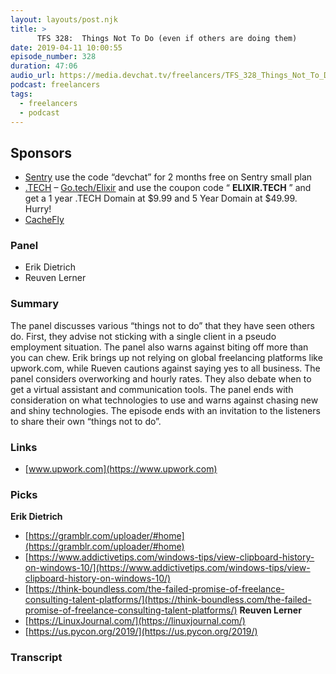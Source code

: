 ```yaml
---
layout: layouts/post.njk
title: >
      TFS 328:  Things Not To Do (even if others are doing them)
date: 2019-04-11 10:00:55
episode_number: 328
duration: 47:06
audio_url: https://media.devchat.tv/freelancers/TFS_328_Things_Not_To_Do_Even_If_Others_Are_Doing_Them.mp3
podcast: freelancers
tags: 
  - freelancers
  - podcast
---
```


## **Sponsors**

- [Sentry](https://sentry.io/) use the code “devchat” for 2 months free on Sentry small plan
- [.TECH](https://get.tech/) – [Go.tech/Elixir](https://get.tech/?&coupon=ELIXIR.TECH&utm_source=Influencer&utm_medium=Podcast&utm_campaign=ElixirMix) and use the coupon code “ **ELIXIR.TECH** ” and get a 1 year .TECH Domain at $9.99 and 5 Year Domain at $49.99. Hurry!
- [CacheFly](https://www.cachefly.com/)

### **Panel**

- Erik Dietrich
- Reuven Lerner

### **Summary**
The panel discusses various “things not to do” that they have seen others do. First, they advise not sticking with a single client in a pseudo employment situation. The panel also warns against biting off more than you can chew. Erik brings up not relying on global freelancing platforms like upwork.com, while Rueven cautions against saying yes to all business. The panel considers overworking and hourly rates. They also debate when to get a virtual assistant and communication tools. The panel ends with consideration on what technologies to use and warns against chasing new and shiny technologies. The episode ends with an invitation to the listeners to share their own “things not to do”.
### **Links**

- [www.upwork.com](https://www.upwork.com)

### **Picks**
 **Erik Dietrich**
- [https://gramblr.com/uploader/#home](https://gramblr.com/uploader/#home)
- [https://www.addictivetips.com/windows-tips/view-clipboard-history-on-windows-10/](https://www.addictivetips.com/windows-tips/view-clipboard-history-on-windows-10/)
- [https://think-boundless.com/the-failed-promise-of-freelance-consulting-talent-platforms/](https://think-boundless.com/the-failed-promise-of-freelance-consulting-talent-platforms/)
**Reuven Lerner**
- [https://LinuxJournal.com/](https://linuxjournal.com/)
- [https://us.pycon.org/2019/](https://us.pycon.org/2019/)


### Transcript


